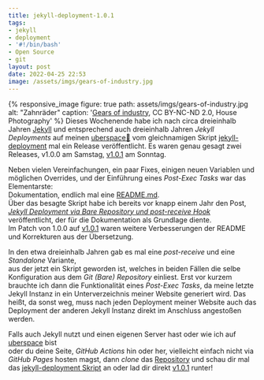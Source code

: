 ```yaml
---
title: jekyll-deployment-1.0.1
tags:
- jekyll
- deployment
- '#!/bin/bash'
- Open Source
- git
layout: post
date: 2022-04-25 22:53
image: /assets/imgs/gears-of-industry.jpg
---
```

{% responsive_image figure: true 
path: assets/imgs/gears-of-industry.jpg 
alt: "Zahnräder" 
caption: '<a href="https://www.flickr.com/photos/housephotography/953871961/">Gears of industry</a>, 
CC BY-NC-ND 2.0, House Photography' %}
Dieses Wochenende habe ich nach circa dreieinhalb Jahren [Jekyll](/tags/jekyll/)
und entsprechend auch dreieinhalb Jahren *Jekyll Deployments* 
auf meinen [uberspace🚀](https://uberspace.de)
vom gleichnamigen Skript [jekyll-deployment](https://github.com/fl3a/jekyll_deployment)
mal ein Release veröffentlicht.
Es waren genau gesagt zwei Releases, v1.0.0 am Samstag, 
[v1.0.1](https://github.com/fl3a/jekyll_deployment/releases/tag/1.0.1) am Sonntag.<!--break-->

Neben vielen Vereinfachungen, ein paar Fixes, 
einigen neuen Variablen und möglichen Overrides, 
und der Einführung eines *Post-Exec Tasks* war das Elementarste:    
Dokumentation, endlich mal eine [README.md](
https://github.com/fl3a/jekyll_deployment/blob/master/README.md).  
Über das besagte Skript habe ich bereits vor knapp einem Jahr den Post,
[*Jekyll Deployment via Bare Repository und post-receive Hook*](
/jekyll-deployment-via-bare-repository-und-post-receive-hook.html)
veröffentlicht, der für die Dokumentation als Grundlage diente.   
Im Patch von 1.0.0 auf [v1.0.1](
https://github.com/fl3a/jekyll_deployment/releases/tag/1.0.1)
waren weitere Verbesserungen der README und Korrekturen aus der Übersetzung.

In den etwa dreieinhalb Jahren gab es mal eine *post-receive* 
und eine *Standalone* Variante,    
aus der jetzt ein Skript geworden ist,
welches in beiden Fällen die selbe Konfiguration aus dem *Git (Bare) Repository* einliest.
Erst vor kurzem brauchte ich dann die Funktionalität eines *Post-Exec Tasks*,
da meine letzte Jekyll Instanz in ein Unterverzeichnis meiner Website generiert wird.
Das heißt, da sonst weg, muss nach jeden Deployment meiner Website 
auch das Deployment der anderen Jekyll Instanz direkt im Anschluss angestoßen werden.

Falls auch Jekyll nutzt und einen eigenen Server hast 
oder wie ich auf [uberspace](https://uberspace.de) bist	  
oder du deine Seite, *GitHub Actions* hin oder her, 
vielleicht einfach nicht via *GitHub Pages* hosten magst,
dann *clone*  das [Repository](https://github.com/fl3a/jekyll_deployment) 
und schau dir mal das [jekyll-deployment Skript](
https://github.com/fl3a/jekyll_deployment) an
oder lad dir direkt [v1.0.1](
https://github.com/fl3a/jekyll_deployment/releases/tag/1.0.1) runter!
